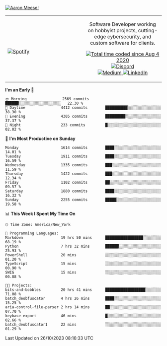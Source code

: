 [![Aaron Meese!](https://user-images.githubusercontent.com/17814535/88975338-a2aabf00-d27f-11ea-963f-8a19608716b4.png)](https://github.com/ajmeese7/readme-ascii "README ASCII")

<!-- Modified from project here: https://github.com/novatorem/novatorem -->
<table width="100%">
  <tr>
  <td width="50%">

&nbsp; <br> [![Spotify](https://ajmeese7.vercel.app/api/spotify)](https://open.spotify.com/user/ajmeese)

  </td>
  <td width="50%">
    <p align="center">
    Software Developer working on hobbyist projects, cutting-edge cybersecurity, and custom software for clients.
    </p>
    <p align="center">
      <a href="https://wakatime.com/@f726891d-3b02-46cd-9b60-e8c59f9e2b14">
        <img src="https://wakatime.com/badge/user/f726891d-3b02-46cd-9b60-e8c59f9e2b14.svg" alt="Total time coded since Aug 4 2020" title="WakaTime" />
      </a>
      <a href="http://link.aaronmeese.com/discord">
        <img src="https://img.shields.io/badge/discord-ajmeese7%234835-369?style=flat-square&logo=discord&logoColor=white&color=purple" alt="Discord" title="Discord">
      </a>
      <br />
      <a href="https://link.aaronmeese.com/medium">
        <img src="https://img.shields.io/badge/medium-ajmeese7-1DB954?style=flat-square&logo=medium&logoColor=white" alt="Medium" title="Medium">
      </a>
      <a href="https://link.aaronmeese.com/linkedin">
        <img src="https://img.shields.io/badge/linkedIn-aaronmeese-1DB954?style=flat-square&logo=linkedin&logoColor=white&color=blue" alt="LinkedIn" title="LinkedIn">
      </a>
    </p>
  </td>

</table>

[//]: <> (The `&nbsp;` is to have Aphelion take up more space)

<!--START_SECTION:waka-->
**I'm an Early 🐤** 

```text
🌞 Morning                2569 commits        ██████░░░░░░░░░░░░░░░░░░░   22.30 % 
🌆 Daytime                4412 commits        ██████████░░░░░░░░░░░░░░░   38.30 % 
🌃 Evening                4305 commits        █████████░░░░░░░░░░░░░░░░   37.37 % 
🌙 Night                  233 commits         █░░░░░░░░░░░░░░░░░░░░░░░░   02.02 % 
```
📅 **I'm Most Productive on Sunday** 

```text
Monday                   1614 commits        ████░░░░░░░░░░░░░░░░░░░░░   14.01 % 
Tuesday                  1911 commits        ████░░░░░░░░░░░░░░░░░░░░░   16.59 % 
Wednesday                1335 commits        ███░░░░░░░░░░░░░░░░░░░░░░   11.59 % 
Thursday                 1422 commits        ███░░░░░░░░░░░░░░░░░░░░░░   12.34 % 
Friday                   1102 commits        ██░░░░░░░░░░░░░░░░░░░░░░░   09.57 % 
Saturday                 1880 commits        ████░░░░░░░░░░░░░░░░░░░░░   16.32 % 
Sunday                   2255 commits        █████░░░░░░░░░░░░░░░░░░░░   19.58 % 
```


📊 **This Week I Spent My Time On** 

```text
🕑︎ Time Zone: America/New_York

💬 Programming Languages: 
Markdown                 19 hrs 50 mins      █████████████████░░░░░░░░   68.19 % 
Python                   7 hrs 32 mins       ██████░░░░░░░░░░░░░░░░░░░   25.93 % 
PowerShell               20 mins             ░░░░░░░░░░░░░░░░░░░░░░░░░   01.20 % 
TypeScript               15 mins             ░░░░░░░░░░░░░░░░░░░░░░░░░   00.90 % 
SWIG                     15 mins             ░░░░░░░░░░░░░░░░░░░░░░░░░   00.88 % 

🐱‍💻 Projects: 
bits-and-bobbles         20 hrs 41 mins      ██████████████████░░░░░░░   71.08 % 
batch_deobfuscator       4 hrs 26 mins       ████░░░░░░░░░░░░░░░░░░░░░   15.25 % 
aria-control-file-parser 2 hrs 14 mins       ██░░░░░░░░░░░░░░░░░░░░░░░   07.70 % 
keybase-export           46 mins             █░░░░░░░░░░░░░░░░░░░░░░░░   02.66 % 
batch_deobfuscator1      22 mins             ░░░░░░░░░░░░░░░░░░░░░░░░░   01.29 % 
```


 Last Updated on 26/10/2023 08:16:33 UTC
<!--END_SECTION:waka-->
